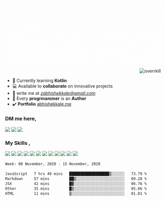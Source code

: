 
<img src="./github_banner_overrkill.gif" alt="overrkill-banner" />

<p align="right"> <img src="https://komarev.com/ghpvc/?username=overrkill&color=2d455c&style=flat-square&label=VIEWS" alt="overrkill" /> </p>


- 🌱 Currently learning **Kotlin**<br> 
- 💻 Available to **collaborate** on innovative projects 
- 📧 write me at *[zabhishekkale@gmail.com](mailto://zabhishekkale@gmail.com)* <br> 
- 📌 Every **progrmammer** is an **Author**  <br>
- ✔️ **Portfolio** [abhishekkale.me](https://abhishekkale.me) 

<h3 >DM me here, </h3>
<p >
<a href="https://instagram.com/overrkill.ig"><img src="https://img.shields.io/badge/abhishek%20-%23E4405F.svg?&style=for-the-badge&logo=Instagram&logoColor=white"/></a>
<a href="https://linkedin.com/in/kaleabhishek"><img src="https://img.shields.io/badge/linkedin%20-%230077B5.svg?&style=for-the-badge&logo=linkedin&logoColor=white"/></a>
<a href="https://hackerrank.com/zabhishekkale"><img src="https://img.shields.io/badge/-Hackerrank-2EC866?style=for-the-badge&logo=HackerRank&logoColor=white"/></a>
</p>

<h3 > My Skills , </h3>
<p > 
<img src="https://img.shields.io/badge/c++%20-%2300599C.svg?&style=for-the-badge&logo=c%2B%2B&ogoColor=white"/>
<img src="https://img.shields.io/badge/python%20-%2314354C.svg?&style=for-the-badge&logo=python&logoColor=white"/>
<img src="https://img.shields.io/badge/node.js%20-%2343853D.svg?&style=for-the-badge&logo=node.js&logoColor=white"/>
<img src="https://img.shields.io/badge/rust-%23000000.svg?&style=for-the-badge&logo=rust&logoColor=white"/>
<img src="https://img.shields.io/badge/shell_script%20-%23121011.svg?&style=for-the-badge&logo=gnu-bash&logoColor=white"/>
<img src="https://img.shields.io/badge/javascript%20-%23323330.svg?&style=for-the-badge&logo=javascript&logoColor=%23F7DF1E"/>
<img src="https://img.shields.io/badge/figma%20-%23F24E1E.svg?&style=for-the-badge&logo=figma&logoColor=white"/>
<img src ="https://img.shields.io/badge/MongoDB-%234ea94b.svg?&style=for-the-badge&logo=mongodb&logoColor=white"/>
<img src="https://img.shields.io/badge/mysql-%2300f.svg?&style=for-the-badge&logo=mysql&logoColor=white"/>
<img src="https://img.shields.io/badge/firebase%20-%23039BE5.svg?&style=for-the-badge&logo=firebase"/>
<img src="https://img.shields.io/badge/github%20-%23121011.svg?&style=for-the-badge&logo=github&logoColor=white"/>
<img src="https://img.shields.io/badge/git%20-%23F05033.svg?&style=for-the-badge&logo=git&logoColor=white"/>
</p>

<!--START_SECTION:waka-->
```text
Week: 08 November, 2020 - 15 November, 2020

JavaScript   7 hrs 40 mins   ██████████████████▒░░░░░░   73.79 % 
Markdown     57 mins         ██▒░░░░░░░░░░░░░░░░░░░░░░   09.28 % 
JSX          42 mins         █▓░░░░░░░░░░░░░░░░░░░░░░░   06.76 % 
Other        35 mins         █▒░░░░░░░░░░░░░░░░░░░░░░░   05.66 % 
HTML         11 mins         ▒░░░░░░░░░░░░░░░░░░░░░░░░   01.81 % 
```
<!--END_SECTION:waka-->
